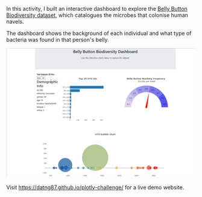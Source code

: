 In this activity, I built an interactive dashboard to explore the [Belly Button Biodiversity dataset](http://robdunnlab.com/projects/belly-button-biodiversity/), which catalogues the microbes that colonise human navels.

The dashboard shows the background of each individual and what type of bacteria was found in that person's belly.

![alt text](/images/plotly.gif)

Visit https://datng87.github.io/plotly-challenge/ for a live demo website. 